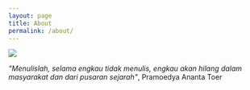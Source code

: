 ```yaml
---
layout: page
title: About
permalink: /about/
---
```


![](https://avatars0.githubusercontent.com/u/17040767)


*"Menulislah, selama engkau tidak menulis, engkau akan hilang dalam masyarakat dan dari pusaran sejarah"*, Pramoedya Ananta Toer  